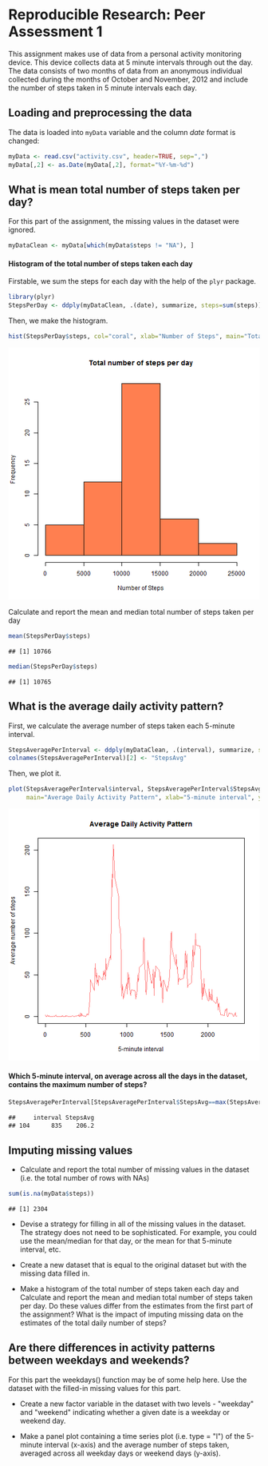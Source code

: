 Reproducible Research: Peer Assessment 1
========================================================

This assignment makes use of data from a personal activity monitoring device. This device collects data at 5 minute intervals through out the day. The data consists of two months of data from an anonymous individual collected during the months of October and November, 2012 and include the number of steps taken in 5 minute intervals each day.

## Loading and preprocessing the data

The data is loaded into `myData` variable and the column _date_ format is changed:


```r
myData <- read.csv("activity.csv", header=TRUE, sep=",")
myData[,2] <- as.Date(myData[,2], format="%Y-%m-%d")
```

## What is mean total number of steps taken per day?

For this part of the assignment, the missing values in the dataset were ignored.


```r
myDataClean <- myData[which(myData$steps != "NA"), ]
```

#### Histogram of the total number of steps taken each day

Firstable, we sum the steps for each day with the help of the `plyr` package.


```r
library(plyr)
StepsPerDay <- ddply(myDataClean, .(date), summarize, steps=sum(steps))
```

Then, we make the histogram.


```r
hist(StepsPerDay$steps, col="coral", xlab="Number of Steps", main="Total number of steps per day")
```

![plot of chunk unnamed-chunk-4](figure/unnamed-chunk-4.png) 

Calculate and report the mean and median total number of steps taken per day


```r
mean(StepsPerDay$steps)
```

```
## [1] 10766
```

```r
median(StepsPerDay$steps)
```

```
## [1] 10765
```

## What is the average daily activity pattern?

First, we calculate the average number of steps taken each 5-minute interval. 


```r
StepsAveragePerInterval <- ddply(myDataClean, .(interval), summarize, steps=mean(steps))
colnames(StepsAveragePerInterval)[2] <- "StepsAvg"
```

Then, we plot it.


```r
plot(StepsAveragePerInterval$interval, StepsAveragePerInterval$StepsAvg, type = "l", col='indianred1',
     main="Average Daily Activity Pattern", xlab="5-minute interval", ylab="Average number of steps")
```

![plot of chunk unnamed-chunk-7](figure/unnamed-chunk-7.png) 

#### Which 5-minute interval, on average across all the days in the dataset, contains the maximum number of steps?


```r
StepsAveragePerInterval[StepsAveragePerInterval$StepsAvg==max(StepsAveragePerInterval$StepsAvg),]
```

```
##     interval StepsAvg
## 104      835    206.2
```

## Imputing missing values
- Calculate and report the total number of missing values in the dataset (i.e. the total number of rows with NAs)


```r
sum(is.na(myData$steps))
```

```
## [1] 2304
```

- Devise a strategy for filling in all of the missing values in the dataset. The strategy does not need to be sophisticated. For example, you could use the mean/median for that day, or the mean for that 5-minute interval, etc.

- Create a new dataset that is equal to the original dataset but with the missing data filled in.

- Make a histogram of the total number of steps taken each day and Calculate and report the mean and median total number of steps taken per day. Do these values differ from the estimates from the first part of the assignment? What is the impact of imputing missing data on the estimates of the total daily number of steps?

## Are there differences in activity patterns between weekdays and weekends?
For this part the weekdays() function may be of some help here. Use the dataset with the filled-in missing values for this part.

- Create a new factor variable in the dataset with two levels - "weekday" and "weekend" indicating whether a given date is a weekday or weekend day.

- Make a panel plot containing a time series plot (i.e. type = "l") of the 5-minute interval (x-axis) and the average number of steps taken, averaged across all weekday days or weekend days (y-axis).
